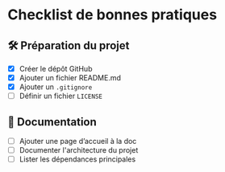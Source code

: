 # Checklist de bonnes pratiques

## 🛠️ Préparation du projet

- [x] Créer le dépôt GitHub
- [x] Ajouter un fichier README.md
- [x] Ajouter un `.gitignore`
- [ ] Définir un fichier `LICENSE`

## 📄 Documentation

- [ ] Ajouter une page d’accueil à la doc
- [ ] Documenter l'architecture du projet
- [ ] Lister les dépendances principales

